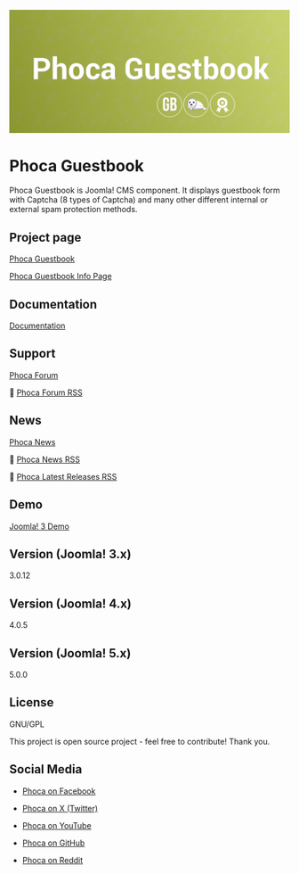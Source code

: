 



![Phoca Guestbook](https://github.com/PhocaCz/PhocaGuestbook/blob/master/phocaguestbook.png?raw=true)

# Phoca Guestbook



Phoca Guestbook is Joomla! CMS component. It displays guestbook form with Captcha (8 types of Captcha) and many other different internal or external spam protection methods.



## Project page

[Phoca Guestbook](https://www.phoca.cz/phocaguestbook)

[Phoca Guestbook Info Page](https://www.phoca.cz/project/phocaguestbook-joomla-guestbook)



## Documentation

[Documentation](https://www.phoca.cz/documentation/category/3-phoca-guestbook-component)





## Support

[Phoca Forum](https://www.phoca.cz/forum)

:bell: [Phoca Forum RSS](https://www.phoca.cz/forum/app.php/feed)



## News

[Phoca News](https://www.phoca.cz/news)

:bell: [Phoca News RSS](https://www.phoca.cz/news?format=feed&type=rss)

:bell: [Phoca Latest Releases RSS](https://www.phoca.cz/download/feed/111?format=feed&type=rss)



## Demo

[Joomla! 3 Demo](https://www.phoca.cz/joomla3demo/phocaguestbook')



## Version (Joomla! 3.x)

3.0.12

## Version (Joomla! 4.x)

4.0.5

## Version (Joomla! 5.x)

5.0.0



## License

GNU/GPL



This project is open source project - feel free to contribute! Thank you.



## Social Media

- [Phoca on Facebook](https://www.facebook.com/Phoca.cz)

- [Phoca on X (Twitter)](https://twitter.com/PhocaCz)

- [Phoca on YouTube](https://www.youtube.com/user/phocavideos)

- [Phoca on GitHub](https://github.com/PhocaCz)

- [Phoca on Reddit](https://www.reddit.com/user/PhocaCz)
